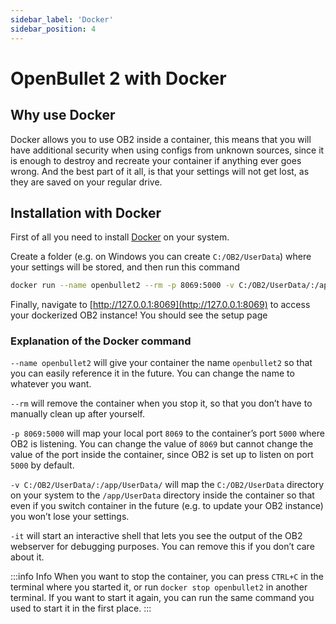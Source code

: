 ```yaml
---
sidebar_label: 'Docker'
sidebar_position: 4
---
```


# OpenBullet 2 with Docker

## Why use Docker
Docker allows you to use OB2 inside a container, this means that you will have additional security when using configs from unknown sources, since it is enough to destroy and recreate your container if anything ever goes wrong. And the best part of it all, is that your settings will not get lost, as they are saved on your regular drive.

## Installation with Docker
First of all you need to install [Docker](https://docs.docker.com/get-docker/) on your system.

Create a folder (e.g. on Windows you can create `C:/OB2/UserData`) where your settings will be stored, and then run this command

```bash
docker run --name openbullet2 --rm -p 8069:5000 -v C:/OB2/UserData/:/app/UserData/ -it openbullet/openbullet2:latest
```

Finally, navigate to [http://127.0.0.1:8069](http://127.0.0.1:8069) to access your dockerized OB2 instance! You should see the setup page

### Explanation of the Docker command
`--name openbullet2` will give your container the name `openbullet2` so that you can easily reference it in the future. You can change the name to whatever you want.

`--rm` will remove the container when you stop it, so that you don’t have to manually clean up after yourself.

`-p 8069:5000` will map your local port `8069` to the container’s port `5000` where OB2 is listening. You can change the value of `8069` but cannot change the value of the port inside the container, since OB2 is set up to listen on port `5000` by default.

`-v C:/OB2/UserData/:/app/UserData/` will map the `C:/OB2/UserData` directory on your system to the `/app/UserData` directory inside the container so that even if you switch container in the future (e.g. to update your OB2 instance) you won’t lose your settings.

`-it` will start an interactive shell that lets you see the output of the OB2 webserver for debugging purposes. You can remove this if you don’t care about it.

:::info Info
When you want to stop the container, you can press `CTRL+C` in the terminal where you started it, or run `docker stop openbullet2` in another terminal. If you want to start it again, you can run the same command you used to start it in the first place.
:::
